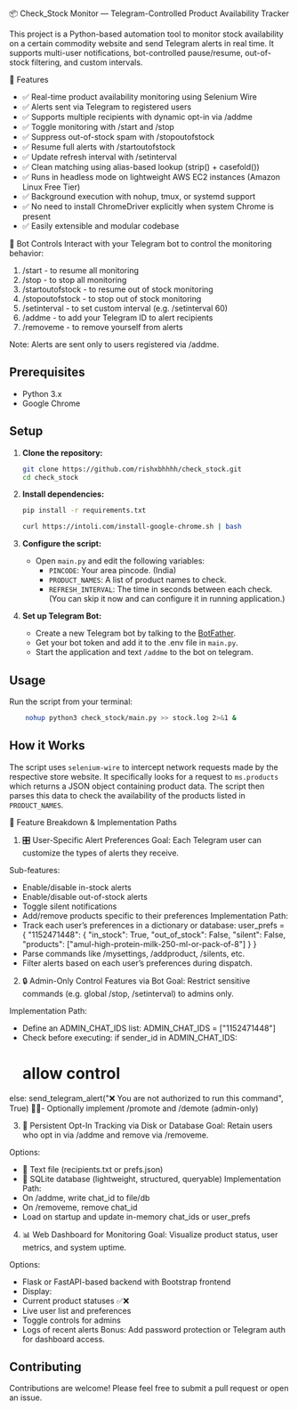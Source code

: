 📦 Check_Stock Monitor — Telegram-Controlled Product Availability Tracker

This project is a Python-based automation tool to monitor stock availability on a certain commodity website and send Telegram alerts in real time. It supports multi-user notifications, bot-controlled pause/resume, out-of-stock filtering, and custom intervals.

🚀 Features
- ✅ Real-time product availability monitoring using Selenium Wire
- ✅ Alerts sent via Telegram to registered users
- ✅ Supports multiple recipients with dynamic opt-in via /addme
- ✅ Toggle monitoring with /start and /stop
- ✅ Suppress out-of-stock spam with /stopoutofstock
- ✅ Resume full alerts with /startoutofstock
- ✅ Update refresh interval with /setinterval <seconds>
- ✅ Clean matching using alias-based lookup (strip() + casefold())
- ✅ Runs in headless mode on lightweight AWS EC2 instances (Amazon Linux Free Tier)
- ✅ Background execution with nohup, tmux, or systemd support
- ✅ No need to install ChromeDriver explicitly when system Chrome is present
- ✅ Easily extensible and modular codebase

📲 Bot Controls
Interact with your Telegram bot to control the monitoring behavior:
1. /start           - to resume all monitoring
2. /stop            - to stop all monitoring
3. /startoutofstock - to resume out of stock monitoring
4. /stopoutofstock  - to stop out of stock monitoring
5. /setinterval     - to set custom interval (e.g. /setinterval 60)
6. /addme           - to add your Telegram ID to alert recipients
7. /removeme        - to remove yourself from alerts

Note: Alerts are sent only to users registered via /addme.

## Prerequisites

- Python 3.x
- Google Chrome

## Setup

1.  **Clone the repository:**

    ```bash
    git clone https://github.com/rishxbhhhh/check_stock.git
    cd check_stock
    ```

2.  **Install dependencies:**

    ```bash
    pip install -r requirements.txt
    ```
    ```bash
    curl https://intoli.com/install-google-chrome.sh | bash
    ```

3.  **Configure the script:**

    -   Open `main.py` and edit the following variables:
        -   `PINCODE`: Your area pincode. (India)
        -   `PRODUCT_NAMES`: A list of product names to check.
        -   `REFRESH_INTERVAL`: The time in seconds between each check. (You can skip it now and can configure it in running application.)

4.  **Set up Telegram Bot:**

    -   Create a new Telegram bot by talking to the [BotFather](https://t.me/BotFather).
    -   Get your bot token and add it to the .env file in `main.py`.
    -   Start the application and text `/addme` to the bot on telegram.

## Usage

Run the script from your terminal:

```bash
    nohup python3 check_stock/main.py >> stock.log 2>&1 &
```

## How it Works

The script uses `selenium-wire` to intercept network requests made by the respective store website. It specifically looks for a request to `ms.products` which returns a JSON object containing product data. The script then parses this data to check the availability of the products listed in `PRODUCT_NAMES`.

🧩 Feature Breakdown & Implementation Paths
1. 🎛️ User-Specific Alert Preferences
Goal: Each Telegram user can customize the types of alerts they receive.

Sub-features:
- Enable/disable in-stock alerts
- Enable/disable out-of-stock alerts
- Toggle silent notifications
- Add/remove products specific to their preferences
Implementation Path:
- Track each user’s preferences in a dictionary or database:
user_prefs = {
    "1152471448": {
        "in_stock": True,
        "out_of_stock": False,
        "silent": False,
        "products": ["amul-high-protein-milk-250-ml-or-pack-of-8"]
    }
}
- Parse commands like /mysettings, /addproduct, /silents, etc.
- Filter alerts based on each user’s preferences during dispatch.

2. 🔒 Admin-Only Control Features via Bot
Goal: Restrict sensitive commands (e.g. global /stop, /setinterval) to admins only.

Implementation Path:
- Define an ADMIN_CHAT_IDS list:
ADMIN_CHAT_IDS = ["1152471448"]
- Check before executing:
if sender_id in ADMIN_CHAT_IDS:
    # allow control
else:
    send_telegram_alert("❌ You are not authorized to run this command", True)
- Optionally implement /promote <user> and /demote <user> (admin-only)

3. 💾 Persistent Opt-In Tracking via Disk or Database
Goal: Retain users who opt in via /addme and remove via /removeme.

Options:
- 🔹 Text file (recipients.txt or prefs.json)
- 🔹 SQLite database (lightweight, structured, queryable)
Implementation Path:
- On /addme, write chat_id to file/db
- On /removeme, remove chat_id
- Load on startup and update in-memory chat_ids or user_prefs

4. 📊 Web Dashboard for Monitoring
Goal: Visualize product status, user metrics, and system uptime.

Options:
- Flask or FastAPI-based backend with Bootstrap frontend
- Display:
- Current product statuses ✅❌
- Live user list and preferences
- Toggle controls for admins
- Logs of recent alerts
Bonus: Add password protection or Telegram auth for dashboard access.


## Contributing

Contributions are welcome! Please feel free to submit a pull request or open an issue.
